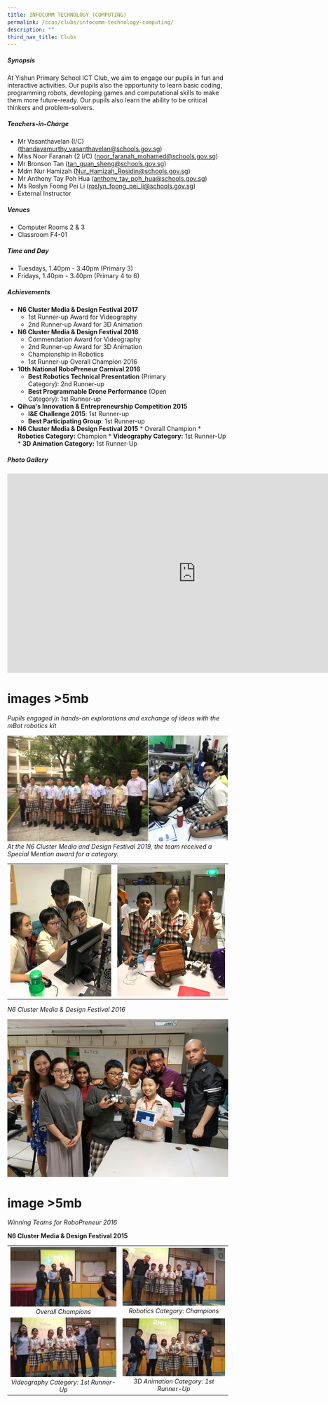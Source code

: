 ```yaml
---
title: INFOCOMM TECHNOLOGY (COMPUTING)
permalink: /ccas/clubs/infocomm-technology-computing/
description: ""
third_nav_title: Clubs
---
```

##### **Synopsis**
At Yishun Primary School ICT Club, we aim to engage our pupils in fun and interactive activities. Our pupils also the opportunity to learn basic coding, programming robots, developing games and computational skills to make them more future-ready. Our pupils also learn the ability to be critical thinkers and problem-solvers.

##### **Teachers-in-Charge**
* Mr Vasanthavelan (I/C)(thandavamurthy_vasanthavelan@schools.gov.sg)
* Miss Noor Faranah (2 I/C) (noor_faranah_mohamed@schools.gov.sg)
* Mr Bronson Tan (tan_guan_sheng@schools.gov.sg)
* Mdm Nur Hamizah (Nur_Hamizah_Rosidin@schools.gov.sg)
* Mr Anthony Tay Poh Hua (anthony_tay_poh_hua@schools.gov.sg)
* Ms Roslyn Foong Pei Li (roslyn_foong_pei_li@schools.gov.sg)
* External Instructor

##### **Venues**
* Computer Rooms 2 &amp; 3    
* Classroom F4-01

##### **Time and Day**
* Tuesdays, 1.40pm - 3.40pm (Primary 3)
* Fridays, 1.40pm - 3.40pm (Primary 4 to 6)

##### **Achievements**
* **N6 Cluster Media &amp; Design Festival 2017**
  * 1st&nbsp;Runner-up&nbsp;Award&nbsp;for Videography
  * 2nd&nbsp;Runner-up Award for 3D Animation
* **N6 Cluster Media &amp; Design Festival 2016**
  * Commendation Award for Videography  
  * 2nd&nbsp;Runner-up Award for 3D Animation  
  * Championship in Robotics  
  * 1st&nbsp;Runner-up Overall Champion 2016
* **10th&nbsp;National RoboPreneur Carnival 2016**
  * **Best Robotics Technical Presentation**&nbsp;(Primary Category):&nbsp;2nd&nbsp;Runner-up
  * **Best Programmable Drone Performance**&nbsp;(Open Category):&nbsp;1st&nbsp;Runner-up
* **Qihua's Innovation &amp; Entrepreneurship Competition 2015**
  * **I&amp;E Challenge 2015**:&nbsp;1st&nbsp;Runner-up
  * **Best Participating Group**:&nbsp;1st&nbsp;Runner-up
* **N6 Cluster Media &amp; Design Festival 2015**
		* Overall Champion
		* **Robotics Category:** Champion
		*  **Videography Category:** 1st Runner-Up
		*  **3D Animation Category:** 1st Runner-Up

##### **Photo Gallery**

<iframe allowfullscreen="true" width="860" height="455" frameborder="0" src="https://docs.google.com/presentation/d/e/2PACX-1vSD-OqC_l6TwQL-Wvhz694DVpIcNLDU6b9QKOMMQFx66NpOVdyH0nrMsevZCYhZPNXGEoQDiDAmjHIf/embed?start=true&amp;loop=true&amp;delayms=5000"></iframe>


# images &gt;5mb
*Pupils engaged in hands-on explorations and exchange of ideas with the mBot robotics kit*

![](/images/CCAs/Infocomm%20Technology/CCA_ICT%20Club_2020_2.jpg)
*At the N6 Cluster Media and Design Festival 2019, the team received a Special Mention award for a category.*

| | |
|:-:|:-:|
|![](/images/CCAs/Infocomm%20Technology/ICT_01_2017.png)|![](/images/CCAs/Infocomm%20Technology/ICT_02_2017.png)|

*N6 Cluster Media &amp; Design Festival 2016*

![](/images/CCAs/Infocomm%20Technology/ICT_04_2017.png)

# image &gt;5mb
*Winning Teams for RoboPreneur 2016*

**N6 Cluster Media &amp; Design Festival 2015**

| | |
|:-:|:-:|
|![](/images/CCAs/Infocomm%20Technology/20151111_162134.jpg)  *Overall Champions*|![](/images/CCAs/Infocomm%20Technology/20151111_160830.jpg)  *Robotics Category: Champions*|
|![](/images/CCAs/Infocomm%20Technology/20151111_161256.jpg)  *Videography Category: 1st Runner-Up*|![](/images/CCAs/Infocomm%20Technology/20151111_161746.jpg) *3D Animation Category: 1st Runner-Up*|
